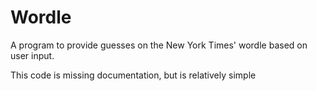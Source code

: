 # Wordle
A program to provide guesses on the New York Times' wordle based on user input.

This code is missing documentation, but is relatively simple
